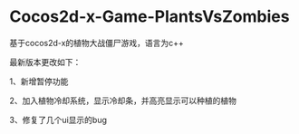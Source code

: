 # Cocos2d-x-Game-PlantsVsZombies
基于cocos2d-x的植物大战僵尸游戏，语言为c++

最新版本更改如下：

1、新增暂停功能

2、加入植物冷却系统，显示冷却条，并高亮显示可以种植的植物

3、修复了几个ui显示的bug


